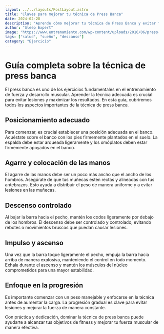 ```yaml
---
layout: ../../layouts/PostLayout.astro
title: "Claves para mejorar tu técnica de Press Banca"
date: 2024-02-28
description: "Aprende cómo mejorar tu técnica de Press Banca y evitar futuros dolores."
author: "Sleep Expert"
image: "https://www.entrenamiento.com/wp-content/uploads/2016/06/press-de-banca.jpg"
tags: ["salud", "sueño", "descanso"]
category: "Ejercicio"
---
```


# Guía completa sobre la técnica de press banca

El press banca es uno de los ejercicios fundamentales en el entrenamiento de fuerza y desarrollo muscular. Aprender la técnica adecuada es crucial para evitar lesiones y maximizar los resultados. En esta guía, cubriremos todos los aspectos importantes de la técnica de press banca.

## Posicionamiento adecuado

Para comenzar, es crucial establecer una posición adecuada en el banco. Acuéstate sobre el banco con los pies firmemente plantados en el suelo. La espalda debe estar arqueada ligeramente y los omóplatos deben estar firmemente apoyados en el banco.

## Agarre y colocación de las manos

El agarre de las manos debe ser un poco más ancho que el ancho de los hombros. Asegúrate de que tus muñecas estén rectas y alineadas con tus antebrazos. Esto ayuda a distribuir el peso de manera uniforme y a evitar lesiones en las muñecas.

## Descenso controlado

Al bajar la barra hacia el pecho, mantén los codos ligeramente por debajo de los hombros. El descenso debe ser controlado y controlado, evitando rebotes o movimientos bruscos que puedan causar lesiones.

## Impulso y ascenso

Una vez que la barra toque ligeramente el pecho, empuja la barra hacia arriba de manera explosiva, manteniendo el control en todo momento. Exhala durante el ascenso y mantén los músculos del núcleo comprometidos para una mayor estabilidad.

## Enfoque en la progresión

Es importante comenzar con un peso manejable y enfocarse en la técnica antes de aumentar la carga. La progresión gradual es clave para evitar lesiones y mejorar la fuerza de manera constante.

Con práctica y dedicación, dominar la técnica de press banca puede ayudarte a alcanzar tus objetivos de fitness y mejorar tu fuerza muscular de manera efectiva.

